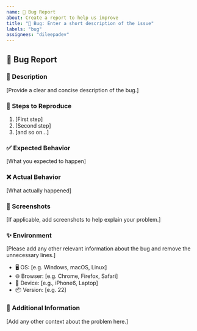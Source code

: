 ```yaml
---
name: 🐞 Bug Report
about: Create a report to help us improve
title: "🐞 Bug: Enter a short description of the issue"
labels: "bug"
assignees: "dileepadev"
---
```


## 🐞 Bug Report

### 📜 Description

[Provide a clear and concise description of the bug.]

### 🔄 Steps to Reproduce

1. [First step]
2. [Second step]
3. [and so on...]

### ✅ Expected Behavior

[What you expected to happen]

### ❌ Actual Behavior

[What actually happened]

### 📸 Screenshots

[If applicable, add screenshots to help explain your problem.]

### ✨ Environment

[Please add any other relevant information about the bug and remove the unnecessary lines.]

- 🖥️ OS: [e.g. Windows, macOS, Linux]
- 🌐 Browser: [e.g. Chrome, Firefox, Safari]
- 📱 Device: [e.g., iPhone6, Laptop]
- 📦 Version: [e.g. 22]

### 📝 Additional Information

[Add any other context about the problem here.]
